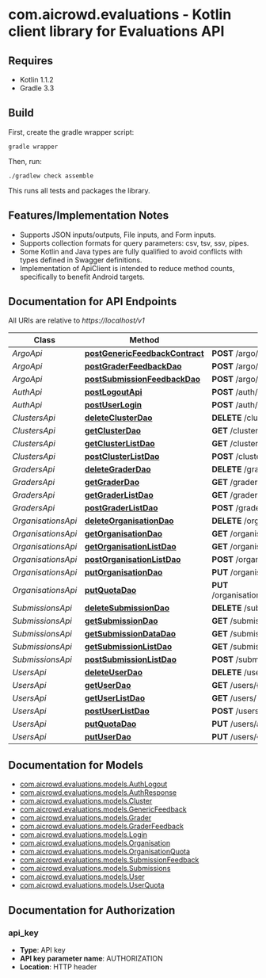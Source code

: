 # com.aicrowd.evaluations - Kotlin client library for Evaluations API

## Requires

* Kotlin 1.1.2
* Gradle 3.3

## Build

First, create the gradle wrapper script:

```
gradle wrapper
```

Then, run:

```
./gradlew check assemble
```

This runs all tests and packages the library.

## Features/Implementation Notes

* Supports JSON inputs/outputs, File inputs, and Form inputs.
* Supports collection formats for query parameters: csv, tsv, ssv, pipes.
* Some Kotlin and Java types are fully qualified to avoid conflicts with types defined in Swagger definitions.
* Implementation of ApiClient is intended to reduce method counts, specifically to benefit Android targets.

<a name="documentation-for-api-endpoints"></a>
## Documentation for API Endpoints

All URIs are relative to *https://localhost/v1*

Class | Method | HTTP request | Description
------------ | ------------- | ------------- | -------------
*ArgoApi* | [**postGenericFeedbackContract**](docs/ArgoApi.md#postgenericfeedbackcontract) | **POST** /argo/{model_name}/{object_id} | 
*ArgoApi* | [**postGraderFeedbackDao**](docs/ArgoApi.md#postgraderfeedbackdao) | **POST** /argo/graders/{grader_id} | 
*ArgoApi* | [**postSubmissionFeedbackDao**](docs/ArgoApi.md#postsubmissionfeedbackdao) | **POST** /argo/submissions/{submission_id} | 
*AuthApi* | [**postLogoutApi**](docs/AuthApi.md#postlogoutapi) | **POST** /auth/logout | 
*AuthApi* | [**postUserLogin**](docs/AuthApi.md#postuserlogin) | **POST** /auth/login | 
*ClustersApi* | [**deleteClusterDao**](docs/ClustersApi.md#deleteclusterdao) | **DELETE** /clusters/{cluster_id} | 
*ClustersApi* | [**getClusterDao**](docs/ClustersApi.md#getclusterdao) | **GET** /clusters/{cluster_id} | 
*ClustersApi* | [**getClusterListDao**](docs/ClustersApi.md#getclusterlistdao) | **GET** /clusters/ | 
*ClustersApi* | [**postClusterListDao**](docs/ClustersApi.md#postclusterlistdao) | **POST** /clusters/ | 
*GradersApi* | [**deleteGraderDao**](docs/GradersApi.md#deletegraderdao) | **DELETE** /graders/{grader_id} | 
*GradersApi* | [**getGraderDao**](docs/GradersApi.md#getgraderdao) | **GET** /graders/{grader_id} | 
*GradersApi* | [**getGraderListDao**](docs/GradersApi.md#getgraderlistdao) | **GET** /graders/ | 
*GradersApi* | [**postGraderListDao**](docs/GradersApi.md#postgraderlistdao) | **POST** /graders/ | 
*OrganisationsApi* | [**deleteOrganisationDao**](docs/OrganisationsApi.md#deleteorganisationdao) | **DELETE** /organisations/{organisation_id} | 
*OrganisationsApi* | [**getOrganisationDao**](docs/OrganisationsApi.md#getorganisationdao) | **GET** /organisations/{organisation_id} | 
*OrganisationsApi* | [**getOrganisationListDao**](docs/OrganisationsApi.md#getorganisationlistdao) | **GET** /organisations/ | 
*OrganisationsApi* | [**postOrganisationListDao**](docs/OrganisationsApi.md#postorganisationlistdao) | **POST** /organisations/ | 
*OrganisationsApi* | [**putOrganisationDao**](docs/OrganisationsApi.md#putorganisationdao) | **PUT** /organisations/{organisation_id} | 
*OrganisationsApi* | [**putQuotaDao**](docs/OrganisationsApi.md#putquotadao) | **PUT** /organisations/addquota/{organisation_id} | 
*SubmissionsApi* | [**deleteSubmissionDao**](docs/SubmissionsApi.md#deletesubmissiondao) | **DELETE** /submissions/{submission_id} | 
*SubmissionsApi* | [**getSubmissionDao**](docs/SubmissionsApi.md#getsubmissiondao) | **GET** /submissions/{submission_id} | 
*SubmissionsApi* | [**getSubmissionDataDao**](docs/SubmissionsApi.md#getsubmissiondatadao) | **GET** /submissions/{submission_id}/data | 
*SubmissionsApi* | [**getSubmissionListDao**](docs/SubmissionsApi.md#getsubmissionlistdao) | **GET** /submissions/ | 
*SubmissionsApi* | [**postSubmissionListDao**](docs/SubmissionsApi.md#postsubmissionlistdao) | **POST** /submissions/ | 
*UsersApi* | [**deleteUserDao**](docs/UsersApi.md#deleteuserdao) | **DELETE** /users/{user_id} | 
*UsersApi* | [**getUserDao**](docs/UsersApi.md#getuserdao) | **GET** /users/{user_id} | 
*UsersApi* | [**getUserListDao**](docs/UsersApi.md#getuserlistdao) | **GET** /users/ | 
*UsersApi* | [**postUserListDao**](docs/UsersApi.md#postuserlistdao) | **POST** /users/ | 
*UsersApi* | [**putQuotaDao**](docs/UsersApi.md#putquotadao) | **PUT** /users/addquota/{user_id} | 
*UsersApi* | [**putUserDao**](docs/UsersApi.md#putuserdao) | **PUT** /users/{user_id} | 


<a name="documentation-for-models"></a>
## Documentation for Models

 - [com.aicrowd.evaluations.models.AuthLogout](docs/AuthLogout.md)
 - [com.aicrowd.evaluations.models.AuthResponse](docs/AuthResponse.md)
 - [com.aicrowd.evaluations.models.Cluster](docs/Cluster.md)
 - [com.aicrowd.evaluations.models.GenericFeedback](docs/GenericFeedback.md)
 - [com.aicrowd.evaluations.models.Grader](docs/Grader.md)
 - [com.aicrowd.evaluations.models.GraderFeedback](docs/GraderFeedback.md)
 - [com.aicrowd.evaluations.models.Login](docs/Login.md)
 - [com.aicrowd.evaluations.models.Organisation](docs/Organisation.md)
 - [com.aicrowd.evaluations.models.OrganisationQuota](docs/OrganisationQuota.md)
 - [com.aicrowd.evaluations.models.SubmissionFeedback](docs/SubmissionFeedback.md)
 - [com.aicrowd.evaluations.models.Submissions](docs/Submissions.md)
 - [com.aicrowd.evaluations.models.User](docs/User.md)
 - [com.aicrowd.evaluations.models.UserQuota](docs/UserQuota.md)


<a name="documentation-for-authorization"></a>
## Documentation for Authorization

<a name="api_key"></a>
### api_key

- **Type**: API key
- **API key parameter name**: AUTHORIZATION
- **Location**: HTTP header

